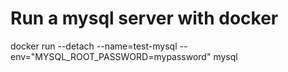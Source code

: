 # Run a mysql server with docker

docker run --detach --name=test-mysql --env="MYSQL_ROOT_PASSWORD=mypassword" mysql
